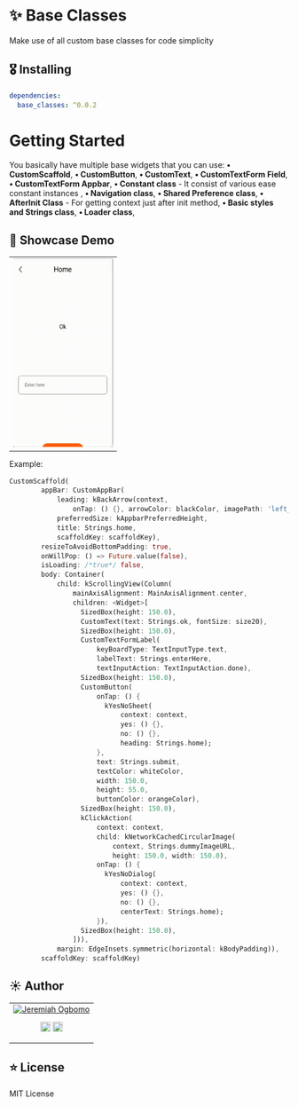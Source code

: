 # ✨ Base Classes

Make use of all custom base classes for code simplicity

## 🎖 Installing
```yaml
dependencies:
  base_classes: ^0.0.2
```

# Getting Started

You basically have multiple base widgets that you can use:
**• CustomScaffold**,
**• CustomButton**,
**• CustomText**,
**• CustomTextForm Field**,
**• CustomTextForm Appbar**,
**• Constant class** - It consist of various ease constant instances ,
**• Navigation class**,
**• Shared Preference class**,
**• AfterInit Class** - For getting context just after init method,
**• Basic styles and Strings class**,
**• Loader class**,

## 🚀 Showcase Demo

<table>
  <tr>
    <td align="center">
      <img src="https://raw.githubusercontent.com/shubhamsinghal06/base_classes/master/demo/base_classes.gif" width="180px" height="340px">
      <br />
    </td>
  </tr>
</table>

Example:

```dart
CustomScaffold(
        appBar: CustomAppBar(
            leading: kBackArrow(context,
                onTap: () {}, arrowColor: blackColor, imagePath: 'left_arrow'),
            preferredSize: kAppbarPreferredHeight,
            title: Strings.home,
            scaffoldKey: scaffoldKey),
        resizeToAvoidBottomPadding: true,
        onWillPop: () => Future.value(false),
        isLoading: /*true*/ false,
        body: Container(
            child: kScrollingView(Column(
                mainAxisAlignment: MainAxisAlignment.center,
                children: <Widget>[
                  SizedBox(height: 150.0),
                  CustomText(text: Strings.ok, fontSize: size20),
                  SizedBox(height: 150.0),
                  CustomTextFormLabel(
                      keyBoardType: TextInputType.text,
                      labelText: Strings.enterHere,
                      textInputAction: TextInputAction.done),
                  SizedBox(height: 150.0),
                  CustomButton(
                      onTap: () {
                        kYesNoSheet(
                            context: context,
                            yes: () {},
                            no: () {},
                            heading: Strings.home);
                      },
                      text: Strings.submit,
                      textColor: whiteColor,
                      width: 150.0,
                      height: 55.0,
                      buttonColor: orangeColor),
                  SizedBox(height: 150.0),
                  kClickAction(
                      context: context,
                      child: kNetworkCachedCircularImage(
                          context, Strings.dummyImageURL,
                          height: 150.0, width: 150.0),
                      onTap: () {
                        kYesNoDialog(
                            context: context,
                            yes: () {},
                            no: () {},
                            centerText: Strings.home);
                      }),
                  SizedBox(height: 150.0),
                ])),
            margin: EdgeInsets.symmetric(horizontal: kBodyPadding)),
        scaffoldKey: scaffoldKey)
```
## ☀️ Author

<table>
  <tr>
    <td align="center">
      <a href = "https://www.instagram.com/shubhamsinghal06/?hl=en"><img src="https://instagram.fdel3-1.fna.fbcdn.net/v/t51.2885-19/s320x320/156851599_782821252646264_2570625904767377381_n.jpg?tp=1&_nc_ht=instagram.fdel3-1.fna.fbcdn.net&_nc_ohc=mDfXtKmRKrQAX8-OEBe&edm=ABfd0MgAAAAA&ccb=7-4&oh=2760b56246fe28c9ae4b2946cf9dff1b&oe=60A2270B&_nc_sid=7bff83" width="72" alt="Jeremiah Ogbomo" /></a>
      <p align="center">
        <a href = "https://github.com/shubhamsinghal06"><img src = "https://www.iconninja.com/files/241/825/211/round-collaboration-social-github-code-circle-network-icon.svg" width="18" height = "18"/></a>
        <a href = "https://www.linkedin.com/in/shubhamsinghal06/"><img src = "https://www.iconninja.com/files/863/607/751/network-linkedin-social-connection-circular-circle-media-icon.svg" width="18" height="18"/></a>
      </p>
    </td>
  </tr> 
</table>

## ⭐️ License

MIT License
